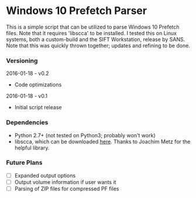 # Windows 10 Prefetch Parser

This is a simple script that can be utilized to parse Windows 10 Prefetch files. Note that it requires 'libscca' to be installed. I tested this on Linux systems, both a custom-build and the SIFT Workstation, release by SANS. Note that this was quickly thrown together; updates and refining to be done.

### Versioning
2016-01-18 - v0.2

  * Code optimizations

2016-01-18 - v0.1
  
  * Initial script release

### Dependencies
  
  * Python 2.7+ (not tested on Python3; probably won't work)
  * libscca, which can be downloaded [here](https://github.com/libyal/libscca). Thanks to Joachim Metz for the helpful library.

### Future Plans
  - [ ] Expanded output options
  - [ ] Output volume information if user wants it
  - [ ] Parsing of ZIP files for compressed PF files
